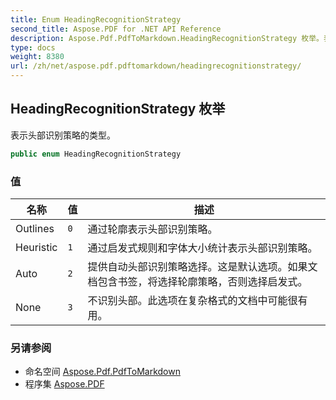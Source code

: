 ```yaml
---
title: Enum HeadingRecognitionStrategy
second_title: Aspose.PDF for .NET API Reference
description: Aspose.Pdf.PdfToMarkdown.HeadingRecognitionStrategy 枚举。表示头部识别策略的类型
type: docs
weight: 8380
url: /zh/net/aspose.pdf.pdftomarkdown/headingrecognitionstrategy/
---
```

## HeadingRecognitionStrategy 枚举

表示头部识别策略的类型。

```csharp
public enum HeadingRecognitionStrategy
```

### 值

| 名称 | 值 | 描述 |
| --- | --- | --- |
| Outlines | `0` | 通过轮廓表示头部识别策略。 |
| Heuristic | `1` | 通过启发式规则和字体大小统计表示头部识别策略。 |
| Auto | `2` | 提供自动头部识别策略选择。这是默认选项。如果文档包含书签，将选择轮廓策略，否则选择启发式。 |
| None | `3` | 不识别头部。此选项在复杂格式的文档中可能很有用。 |

### 另请参阅

* 命名空间 [Aspose.Pdf.PdfToMarkdown](../../aspose.pdf.pdftomarkdown/)
* 程序集 [Aspose.PDF](../../)